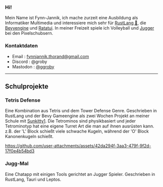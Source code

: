### Hi!
Mein Name ist Fynn-Jannik, ich mache zurzeit eine Ausbildung als Informatiker Multimedia und interessiere mich
sehr für [RustLang 🦀](https://www.rust-lang.org/), die [Bevyengine](https://bevyengine.org/) und [Ratatui](https://ratatui.rs/). 
In meiner Freizeit spiele ich Volleyball und [Jugger](https://www.jugger.org/portal) bei den Pixelschubsern.

### Kontaktdaten
- Email : fynnjannik.thorand@gmail.com
- Discord : @groby
- Mastodon : [@ggroby](https://mastodon.gamedev.place/@groby)

___

## Schulprojekte

### Tetris Defense
Eine Kombination aus Tetris und dem Tower Defense Genre. Geschrieben in RustLang und der Bevy Gameengine als zwei Wochen Projekt an meiner Schule
mit [Sunkitty1](https://github.com/Sunkitty1). Die Tetrominos sind physikbasiert und jeder Tetrominotyp hat eine eigene Turret Art die man auf ihnen
ausrüsten kann. z.B. der 'L' Block schießt viele schwache Kugeln, während der 'O' Block Kanonenkugeln schießt.

https://github.com/user-attachments/assets/42da294f-3aa3-479f-9f2d-17f0e4b54bd3

### Jugg-Mal
Eine Chatapp mit einigen Tools gerichtet an Jugger Spieler. Geschrieben in RustLang, Tauri und Leptos. 
